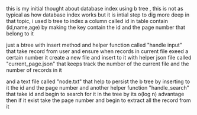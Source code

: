 this is my initial thought about database index using b tree ,
this is not  as typical as how database index works but it is intial step to dig more deep in that topic,
i used b tree to  index  a column called id in table contain (id,name,age)
by making the key contain the id and the page number that belong to it 

just a btree with insert method and helper function called "handle input" that take record from user and ensure when records in current file exeed a certain number
it create a new file and insert to it 
with helper json file called "current_page.json" that keeps track the number of the current file and the number of records in it 

and a text file called "node.txt" that help to persist the b tree by inserting to it the id and the page number 
and another helper function "handle_search" that take id and begin to search for it in the tree by its o(log n) advantage then if it exist take the page number and 
begin to extract all the record from it 
